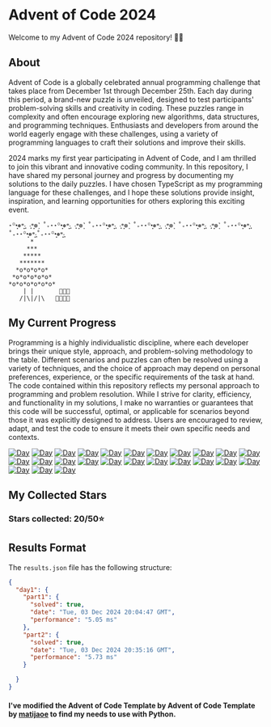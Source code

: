 ﻿# Advent of Code 2024

Welcome to my Advent of Code 2024 repository! 🎄✨

## About
Advent of Code is a globally celebrated annual programming challenge that takes place from December 1st through December 25th. Each day during this period, a brand-new puzzle is unveiled, designed to test participants' problem-solving skills and creativity in coding. These puzzles range in complexity and often encourage exploring new algorithms, data structures, and programming techniques. Enthusiasts and developers from around the world eagerly engage with these challenges, using a variety of programming languages to craft their solutions and improve their skills. 

2024 marks my first year participating in Advent of Code, and I am thrilled to join this vibrant and innovative coding community. In this repository, I have shared my personal journey and progress by documenting my solutions to the daily puzzles. I have chosen TypeScript as my programming language for these challenges, and I hope these solutions provide insight, inspiration, and learning opportunities for others exploring this exciting event.

````
⋆꙳•̩̩͙❅*̩̩͙‧͙ ‧͙*̩̩͙❆ ͙͛ ˚₊⋆⋆꙳•̩̩͙❅*̩̩͙‧͙ ‧͙*̩̩͙❆ ͙͛ ˚₊⋆⋆꙳•̩̩͙❅*̩̩͙‧͙ ‧͙*̩̩͙❆ ͙͛ ˚₊⋆⋆꙳•̩̩͙❅*̩̩͙‧͙ ‧͙*̩̩͙❆ ͙͛ ˚₊⋆⋆꙳•̩̩͙❅*̩̩͙‧͙ ‧͙*̩̩͙❆ ͙͛ ˚₊⋆⋆꙳•̩̩͙❅*̩̩͙‧͙˚₊⋆⋆꙳•̩̩͙❅*̩̩͙‧͙˚₊⋆⋆꙳•̩̩͙❅*̩̩͙‧͙
      *
     ***
    *****
   *******
  *o*o*o*o*
 *o*o*o*o*o*
*o*o*o*o*o*o*                                     
    | |       🎁🎁🎁 
   /|\|/|\   🎁🎁🎁🎁                           
````
## My Current Progress
Programming is a highly individualistic discipline, where each developer brings their unique style, approach, and problem-solving methodology to the table. Different scenarios and puzzles can often be resolved using a variety of techniques, and the choice of approach may depend on personal preferences, experience, or the specific requirements of the task at hand. The code contained within this repository reflects my personal approach to programming and problem resolution. While I strive for clarity, efficiency, and functionality in my solutions, I make no warranties or guarantees that this code will be successful, optimal, or applicable for scenarios beyond those it was explicitly designed to address. Users are encouraged to review, adapt, and test the code to ensure it meets their own specific needs and contexts.

[![Day](https://badgen.net/badge/01/%E2%98%85%E2%98%85/green)](https://github.com/ghostcipher1/advent-of-code-2024/tree/master/src/day-01)
[![Day](https://badgen.net/badge/02/%E2%98%85%E2%98%85/green)](https://github.com/ghostcipher1/advent-of-code-2024/tree/master/src/day-02)
[![Day](https://badgen.net/badge/03/%E2%98%85%E2%98%85/green)](https://github.com/ghostcipher1/advent-of-code-2024/tree/master/src/day-03)
[![Day](https://badgen.net/badge/04/%E2%98%85%E2%98%85/green)](https://github.com/ghostcipher1/advent-of-code-2024/tree/master/src/day-04)
[![Day](https://badgen.net/badge/05/%E2%98%85%E2%98%85/green)](https://github.com/ghostcipher1/advent-of-code-2024/tree/master/src/day-05)
[![Day](https://badgen.net/badge/06/%E2%98%85%E2%98%85/green)](https://github.com/ghostcipher1/advent-of-code-2024/tree/master/src/day-06)
[![Day](https://badgen.net/badge/07/%E2%98%85%E2%98%85/green)](https://github.com/ghostcipher1/advent-of-code-2024/tree/master/src/day-07)
[![Day](https://badgen.net/badge/08/%E2%98%85%E2%98%85/green)](https://github.com/ghostcipher1/advent-of-code-2024/tree/master/src/day-08)
[![Day](https://badgen.net/badge/09/%E2%98%85%E2%98%85/green)](https://github.com/ghostcipher1/advent-of-code-2024/tree/master/src/day-09)
[![Day](https://badgen.net/badge/10/%E2%98%85%E2%98%85/green)](https://github.com/ghostcipher1/advent-of-code-2024/tree/master/src/day-10)
[![Day](https://badgen.net/badge/11/%E2%98%86%E2%98%86/gray)](https://github.com/ghostcipher1/advent-of-code-2024/tree/master/src/day-11)
[![Day](https://badgen.net/badge/12/%E2%98%86%E2%98%86/gray)](https://github.com/ghostcipher1/advent-of-code-2024/tree/master/src/day-12)
[![Day](https://badgen.net/badge/13/%E2%98%86%E2%98%86/gray)](https://github.com/ghostcipher1/advent-of-code-2024/tree/master/src/day-13)
[![Day](https://badgen.net/badge/14/%E2%98%86%E2%98%86/gray)](https://github.com/ghostcipher1/advent-of-code-2024/tree/master/src/day-14)
[![Day](https://badgen.net/badge/15/%E2%98%86%E2%98%86/gray)](https://github.com/ghostcipher1/advent-of-code-2024/tree/master/src/day-15)
[![Day](https://badgen.net/badge/16/%E2%98%86%E2%98%86/gray)](https://github.com/ghostcipher1/advent-of-code-2024/tree/master/src/day-16)
[![Day](https://badgen.net/badge/17/%E2%98%86%E2%98%86/gray)](https://github.com/ghostcipher1/advent-of-code-2024/tree/master/src/day-17)
[![Day](https://badgen.net/badge/18/%E2%98%86%E2%98%86/gray)](https://github.com/ghostcipher1/advent-of-code-2024/tree/master/src/day-18)
[![Day](https://badgen.net/badge/19/%E2%98%86%E2%98%86/gray)](https://github.com/ghostcipher1/advent-of-code-2024/tree/master/src/day-19)
[![Day](https://badgen.net/badge/20/%E2%98%86%E2%98%86/gray)](https://github.com/ghostcipher1/advent-of-code-2024/tree/master/src/day-20)
[![Day](https://badgen.net/badge/21/%E2%98%86%E2%98%86/gray)](https://github.com/ghostcipher1/advent-of-code-2024/tree/master/src/day-21)
[![Day](https://badgen.net/badge/22/%E2%98%86%E2%98%86/gray)](https://github.com/ghostcipher1/advent-of-code-2024/tree/master/src/day-22)
[![Day](https://badgen.net/badge/23/%E2%98%86%E2%98%86/gray)](https://github.com/ghostcipher1/advent-of-code-2024/tree/master/src/day-23)
[![Day](https://badgen.net/badge/24/%E2%98%86%E2%98%86/gray)](https://github.com/ghostcipher1/advent-of-code-2024/tree/master/src/day-24)
[![Day](https://badgen.net/badge/25/%E2%98%86%E2%98%86/gray)](https://github.com/ghostcipher1/advent-of-code-2024/tree/master/src/day-25)

## My Collected Stars
### Stars collected: **20/50**⭐

## Results Format

The `results.json` file has the following structure:
````json
{
  "day1": {
    "part1": {
      "solved": true,
      "date": "Tue, 03 Dec 2024 20:04:47 GMT",
      "performance": "5.05 ms"
    },
    "part2": {
      "solved": true,
      "date": "Tue, 03 Dec 2024 20:35:16 GMT",
      "performance": "5.73 ms"
    }

  }
}
````
#### I've modified the Advent of Code Template by Advent of Code Template by [matijaoe](https://github.com/matijaoe/advent-of-code) to find my needs to use with Python.